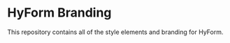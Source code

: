 # HyForm Branding
<!-- [<img src="https://img.shields.io/badge/slack-hyform-d45734?style=flat&logo=slack">]() -->

This repository contains all of the style elements and branding for HyForm.

